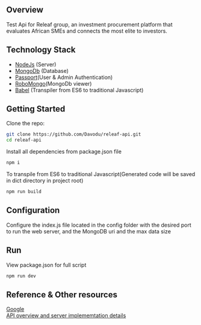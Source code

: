 ## Overview
Test Api for Releaf group, an investment procurement platform that evaluates African SMEs and connects the most elite to investors.

## Technology Stack
- [NodeJs](https://nodejs.org/en/) (Server)
- [MongoDb](https://www.mongodb.com/) (Database)
- [Passport](http://passportjs.org/)(User & Admin Authentication)
- [RoboMongo](https://robomongo.org/)(MongoDb viewer)
- [Babel](https://babeljs.io/) (Transpiler from ES6 to traditional Javascript)

## Getting Started
Clone the repo:
```sh
git clone https://github.com/Davodu/releaf-api.git
cd releaf-api
```
Install all dependencies from package.json file
```js
npm i
```
To transpile from ES6 to traditional Javascript(Generated code will be saved in dict directory in project root)
```sh
npm run build
```
## Configuration
Configure the index.js file located in the config folder with the desired port to run the web server, and the MongoDB uri and the max data size
## Run
View package.json for full script 
```sh
npm run dev
```
## Reference & Other resources
[Google](https://www.google.com ) <br>
[API overview and server implememtation details](https://github.com/Davodu/releaf-api/edit/master/README.md)
